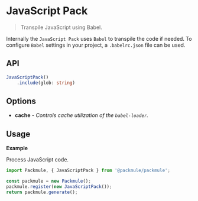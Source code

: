 # JavaScript Pack
> Transpile JavaScript using Babel.

Internally the `JavaScript Pack` uses `Babel` to transpile the code if needed.
To configure `Babel` settings in your project, a `.babelrc.json` file can be used.

## API
```ts
JavaScriptPack()
    .include(glob: string)
```

## Options
* **cache** - *Controls cache utilization of the `babel-loader`.*

## Usage

**Example**

Process JavaScript code.

```ts
import Packmule, { JavaScriptPack } from '@packmule/packmule';

const packmule = new Packmule();
packmule.register(new JavaScriptPack());
return packmule.generate();
```
